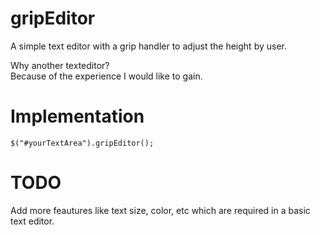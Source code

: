 gripEditor
==========

A simple text editor with a grip handler to adjust the height by user.

Why another texteditor?<br/>
Because of the experience I would like to gain.

Implementation
==============

`$("#yourTextArea").gripEditor();`

TODO
====

Add more feautures like text size, color, etc which are required in a basic text editor.
